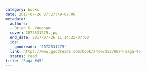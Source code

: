 ```yaml
---
category: books
date: 2017-07-26 07:27:49-07:00
metadata:
  authors:
  - Brian K. Vaughan
  cover: 2072531279.jpg
  end_date: 2017-07-26 11:14:23-07:00
  ids:
    goodreads: '2072531279'
  link: https://www.goodreads.com/book/show/35276074-saga-45
  status: read
title: 'Saga #45'
---
```

